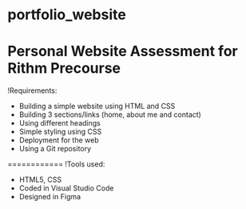 # portfolio_website

Personal Website Assessment for Rithm Precourse
============

!Requirements:
- Building a simple website using HTML and CSS
- Building 3 sections/links (home, about me and contact)
- Using different headings
- Simple styling using CSS
- Deployment for the web
- Using a Git repository

============
!Tools used:
- HTML5, CSS
- Coded in Visual Studio Code
- Designed in Figma